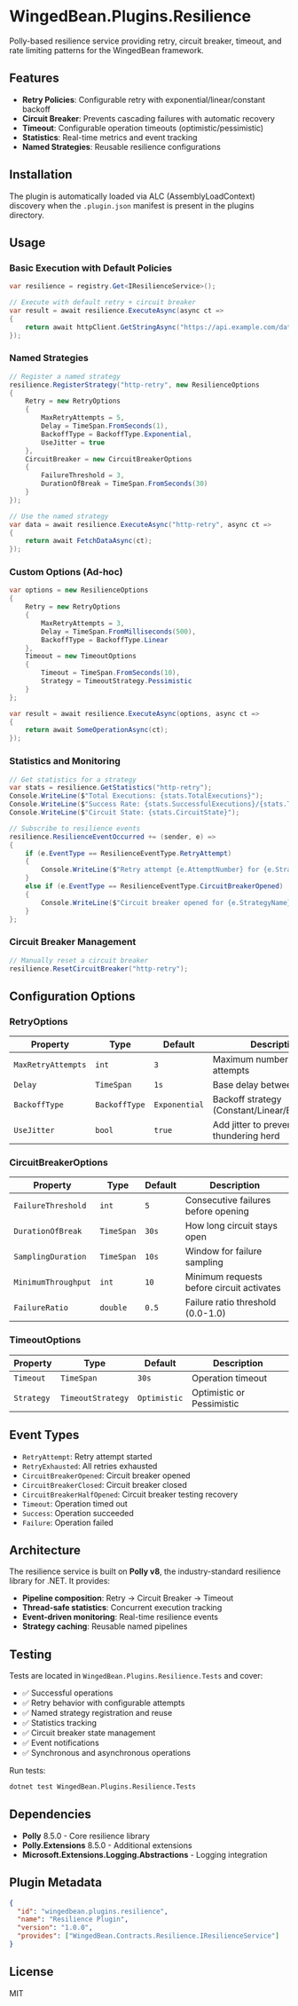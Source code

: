 # WingedBean.Plugins.Resilience

Polly-based resilience service providing retry, circuit breaker, timeout, and rate limiting patterns for the WingedBean framework.

## Features

- **Retry Policies**: Configurable retry with exponential/linear/constant backoff
- **Circuit Breaker**: Prevents cascading failures with automatic recovery
- **Timeout**: Configurable operation timeouts (optimistic/pessimistic)
- **Statistics**: Real-time metrics and event tracking
- **Named Strategies**: Reusable resilience configurations

## Installation

The plugin is automatically loaded via ALC (AssemblyLoadContext) discovery when the `.plugin.json` manifest is present in the plugins directory.

## Usage

### Basic Execution with Default Policies

```csharp
var resilience = registry.Get<IResilienceService>();

// Execute with default retry + circuit breaker
var result = await resilience.ExecuteAsync(async ct =>
{
    return await httpClient.GetStringAsync("https://api.example.com/data", ct);
});
```

### Named Strategies

```csharp
// Register a named strategy
resilience.RegisterStrategy("http-retry", new ResilienceOptions
{
    Retry = new RetryOptions
    {
        MaxRetryAttempts = 5,
        Delay = TimeSpan.FromSeconds(1),
        BackoffType = BackoffType.Exponential,
        UseJitter = true
    },
    CircuitBreaker = new CircuitBreakerOptions
    {
        FailureThreshold = 3,
        DurationOfBreak = TimeSpan.FromSeconds(30)
    }
});

// Use the named strategy
var data = await resilience.ExecuteAsync("http-retry", async ct =>
{
    return await FetchDataAsync(ct);
});
```

### Custom Options (Ad-hoc)

```csharp
var options = new ResilienceOptions
{
    Retry = new RetryOptions
    {
        MaxRetryAttempts = 3,
        Delay = TimeSpan.FromMilliseconds(500),
        BackoffType = BackoffType.Linear
    },
    Timeout = new TimeoutOptions
    {
        Timeout = TimeSpan.FromSeconds(10),
        Strategy = TimeoutStrategy.Pessimistic
    }
};

var result = await resilience.ExecuteAsync(options, async ct =>
{
    return await SomeOperationAsync(ct);
});
```

### Statistics and Monitoring

```csharp
// Get statistics for a strategy
var stats = resilience.GetStatistics("http-retry");
Console.WriteLine($"Total Executions: {stats.TotalExecutions}");
Console.WriteLine($"Success Rate: {stats.SuccessfulExecutions}/{stats.TotalExecutions}");
Console.WriteLine($"Circuit State: {stats.CircuitState}");

// Subscribe to resilience events
resilience.ResilienceEventOccurred += (sender, e) =>
{
    if (e.EventType == ResilienceEventType.RetryAttempt)
    {
        Console.WriteLine($"Retry attempt {e.AttemptNumber} for {e.StrategyName}");
    }
    else if (e.EventType == ResilienceEventType.CircuitBreakerOpened)
    {
        Console.WriteLine($"Circuit breaker opened for {e.StrategyName}: {e.Message}");
    }
};
```

### Circuit Breaker Management

```csharp
// Manually reset a circuit breaker
resilience.ResetCircuitBreaker("http-retry");
```

## Configuration Options

### RetryOptions

| Property | Type | Default | Description |
|----------|------|---------|-------------|
| `MaxRetryAttempts` | `int` | `3` | Maximum number of retry attempts |
| `Delay` | `TimeSpan` | `1s` | Base delay between retries |
| `BackoffType` | `BackoffType` | `Exponential` | Backoff strategy (Constant/Linear/Exponential) |
| `UseJitter` | `bool` | `true` | Add jitter to prevent thundering herd |

### CircuitBreakerOptions

| Property | Type | Default | Description |
|----------|------|---------|-------------|
| `FailureThreshold` | `int` | `5` | Consecutive failures before opening |
| `DurationOfBreak` | `TimeSpan` | `30s` | How long circuit stays open |
| `SamplingDuration` | `TimeSpan` | `10s` | Window for failure sampling |
| `MinimumThroughput` | `int` | `10` | Minimum requests before circuit activates |
| `FailureRatio` | `double` | `0.5` | Failure ratio threshold (0.0-1.0) |

### TimeoutOptions

| Property | Type | Default | Description |
|----------|------|---------|-------------|
| `Timeout` | `TimeSpan` | `30s` | Operation timeout |
| `Strategy` | `TimeoutStrategy` | `Optimistic` | Optimistic or Pessimistic |

## Event Types

- `RetryAttempt`: Retry attempt started
- `RetryExhausted`: All retries exhausted
- `CircuitBreakerOpened`: Circuit breaker opened
- `CircuitBreakerClosed`: Circuit breaker closed
- `CircuitBreakerHalfOpened`: Circuit breaker testing recovery
- `Timeout`: Operation timed out
- `Success`: Operation succeeded
- `Failure`: Operation failed

## Architecture

The resilience service is built on **Polly v8**, the industry-standard resilience library for .NET. It provides:

- **Pipeline composition**: Retry → Circuit Breaker → Timeout
- **Thread-safe statistics**: Concurrent execution tracking
- **Event-driven monitoring**: Real-time resilience events
- **Strategy caching**: Reusable named pipelines

## Testing

Tests are located in `WingedBean.Plugins.Resilience.Tests` and cover:
- ✅ Successful operations
- ✅ Retry behavior with configurable attempts
- ✅ Named strategy registration and reuse
- ✅ Statistics tracking
- ✅ Circuit breaker state management
- ✅ Event notifications
- ✅ Synchronous and asynchronous operations

Run tests:
```bash
dotnet test WingedBean.Plugins.Resilience.Tests
```

## Dependencies

- **Polly** 8.5.0 - Core resilience library
- **Polly.Extensions** 8.5.0 - Additional extensions
- **Microsoft.Extensions.Logging.Abstractions** - Logging integration

## Plugin Metadata

```json
{
  "id": "wingedbean.plugins.resilience",
  "name": "Resilience Plugin",
  "version": "1.0.0",
  "provides": ["WingedBean.Contracts.Resilience.IResilienceService"]
}
```

## License

MIT
